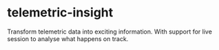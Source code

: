 # telemetric-insight
Transform telemetric data into exciting information. With support for live session to analyse what happens on track.
